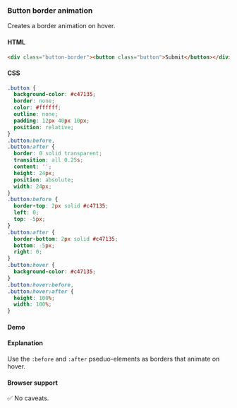 ### Button border animation

Creates a border animation on hover.

#### HTML

```html
<div class="button-border"><button class="button">Submit</button></div>
```

#### CSS

```css
.button {
  background-color: #c47135;
  border: none;
  color: #ffffff;
  outline: none;
  padding: 12px 40px 10px;
  position: relative;
}
.button:before,
.button:after {
  border: 0 solid transparent;
  transition: all 0.25s;
  content: '';
  height: 24px;
  position: absolute;
  width: 24px;
}
.button:before {
  border-top: 2px solid #c47135;
  left: 0;
  top: -5px;
}
.button:after {
  border-bottom: 2px solid #c47135;
  bottom: -5px;
  right: 0;
}
.button:hover {
  background-color: #c47135;
}
.button:hover:before,
.button:hover:after {
  height: 100%;
  width: 100%;
}
```

#### Demo

#### Explanation

Use the `:before` and `:after` pseduo-elements as borders that animate on hover.

#### Browser support

<span class="snippet__support-note">✅ No caveats.</span>

<!-- tags: animation -->
<!-- date: 2018-10-30 -->
